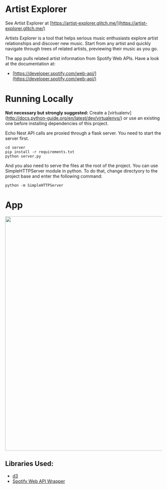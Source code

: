 Artist Explorer
===============

See Artist Explorer at [https://artist-explorer.glitch.me/](https://artist-explorer.glitch.me/)

Artists Explorer is a tool that helps serious music enthusiasts explore artist relationships and discover new music. Start from any artist and quickly navigate through trees of related artists, previewing their music as you go.

The app pulls related artist information from Spotify Web APIs. Have a look at the documentation at:

* [https://developer.spotify.com/web-api/](https://developer.spotify.com/web-api/)

Running Locally
===============
**Not necessary but strongly suggested:** Create a [virtualenv] (http://docs.python-guide.org/en/latest/dev/virtualenvs/) or use an existing one before installing dependencies of this project.


Echo Nest API calls are proxied through a flask server. You need to start the server first.

```
cd server
pip install -r requirements.txt
python server.py
```

And you also need to serve the files at the root of the project. You can use SimpleHTTPServer module in python. To do that, change directyory to the project base and enter the following command:
```
python -m SimpleHTTPServer
```

App
===
<img src="./img/ScreenShot.png" width="750px"/>

Libraries Used:
--------------
* [d3](http://d3js.org/)
* [Spotify Web API Wrapper](https://github.com/JMPerez/spotify-web-api-js)

